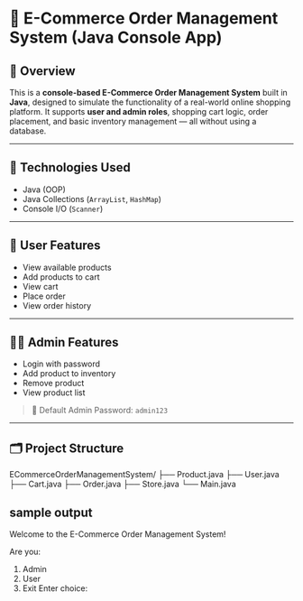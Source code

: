 # 🛒 E-Commerce Order Management System (Java Console App)

## 📌 Overview
This is a **console-based E-Commerce Order Management System** built in **Java**, designed to simulate the functionality of a real-world online shopping platform. It supports **user and admin roles**, shopping cart logic, order placement, and basic inventory management — all without using a database.

---

## 🧰 Technologies Used
- Java (OOP)
- Java Collections (`ArrayList`, `HashMap`)
- Console I/O (`Scanner`)

---

## 👤 User Features
- View available products
- Add products to cart
- View cart
- Place order
- View order history

---

## 👨‍💼 Admin Features
- Login with password
- Add product to inventory
- Remove product
- View product list

> 🔐 Default Admin Password: `admin123`

---

## 🗂️ Project Structure
ECommerceOrderManagementSystem/
├── Product.java
├── User.java
├── Cart.java
├── Order.java
├── Store.java
└── Main.java

## sample output
Welcome to the E-Commerce Order Management System!

Are you:
1. Admin
2. User
0. Exit
Enter choice:
